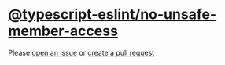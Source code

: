 [@typescript-eslint/no-unsafe-member-access](https://typescript-eslint.io/rules/no-unsafe-member-access)
========================================================================================================
Please [open an issue](https://github.com/rasenplanscher/eslint-config-rasenplanscher/issues/new)
or [create a pull request](https://github.com/rasenplanscher/eslint-config-rasenplanscher/edit/main/src/rules-configurations/@typescript-eslint/no-unsafe-member-access.md)
